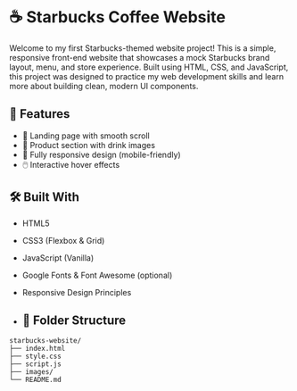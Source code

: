 # ☕ Starbucks Coffee Website

Welcome to my first Starbucks-themed website project! This is a simple, responsive front-end website that showcases a mock Starbucks brand layout, menu, and store experience. Built using HTML, CSS, and JavaScript, this project was designed to practice my web development skills and learn more about building clean, modern UI components.

## 🚀 Features

- 🧭 Landing page with smooth scroll
- 🍵 Product section with drink images
- 📱 Fully responsive design (mobile-friendly)
- 🖱️ Interactive hover effects

## 🛠️ Built With

- HTML5
- CSS3 (Flexbox & Grid)
- JavaScript (Vanilla)
- Google Fonts & Font Awesome (optional)
- Responsive Design Principles

- ## 📁 Folder Structure

```plaintext
starbucks-website/
├── index.html
├── style.css
├── script.js
├── images/
└── README.md
